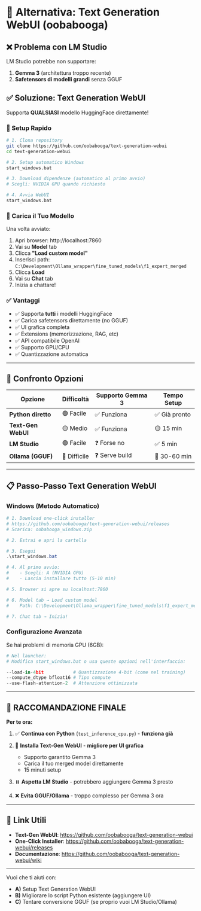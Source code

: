# 🚀 Alternativa: Text Generation WebUI (oobabooga)

## ❌ Problema con LM Studio

LM Studio potrebbe non supportare:
1. **Gemma 3** (architettura troppo recente)
2. **Safetensors di modelli grandi** senza GGUF

## ✅ Soluzione: Text Generation WebUI

Supporta **QUALSIASI** modello HuggingFace direttamente!

### 🔧 Setup Rapido

```bash
# 1. Clona repository
git clone https://github.com/oobabooga/text-generation-webui
cd text-generation-webui

# 2. Setup automatico Windows
start_windows.bat

# 3. Download dipendenze (automatico al primo avvio)
# Scegli: NVIDIA GPU quando richiesto

# 4. Avvia WebUI
start_windows.bat
```

### 📂 Carica il Tuo Modello

Una volta avviato:

1. Apri browser: http://localhost:7860
2. Vai su **Model** tab
3. Clicca **"Load custom model"**
4. Inserisci path: `C:\Development\Ollama_wrapper\fine_tuned_models\f1_expert_merged`
5. Clicca **Load**
6. Vai su **Chat** tab
7. Inizia a chattare!

### ✅ Vantaggi

- ✅ Supporta **tutti** i modelli HuggingFace
- ✅ Carica safetensors direttamente (no GGUF)
- ✅ UI grafica completa
- ✅ Extensions (memorizzazione, RAG, etc)
- ✅ API compatibile OpenAI
- ✅ Supporto GPU/CPU
- ✅ Quantizzazione automatica

---

## 🎯 Confronto Opzioni

| Opzione | Difficoltà | Supporto Gemma 3 | Tempo Setup |
|---------|-----------|------------------|-------------|
| **Python diretto** | 🟢 Facile | ✅ Funziona | ✅ Già pronto |
| **Text-Gen WebUI** | 🟡 Medio | ✅ Funziona | 🟡 15 min |
| **LM Studio** | 🟢 Facile | ❓ Forse no | ✅ 5 min |
| **Ollama (GGUF)** | 🔴 Difficile | ❓ Serve build | 🔴 30-60 min |

---

## 📋 Passo-Passo Text Generation WebUI

### Windows (Metodo Automatico)

```powershell
# 1. Download one-click installer
# https://github.com/oobabooga/text-generation-webui/releases
# Scarica: oobabooga_windows.zip

# 2. Estrai e apri la cartella

# 3. Esegui
.\start_windows.bat

# 4. Al primo avvio:
#    - Scegli: A (NVIDIA GPU)
#    - Lascia installare tutto (5-10 min)

# 5. Browser si apre su localhost:7860

# 6. Model tab → Load custom model
#    Path: C:\Development\Ollama_wrapper\fine_tuned_models\f1_expert_merged

# 7. Chat tab → Inizia!
```

### Configurazione Avanzata

Se hai problemi di memoria GPU (6GB):

```python
# Nel launcher:
# Modifica start_windows.bat o usa queste opzioni nell'interfaccia:

--load-in-4bit           # Quantizzazione 4-bit (come nel training)
--compute_dtype bfloat16 # Tipo compute
--use-flash-attention-2  # Attenzione ottimizzata
```

---

## 🎯 RACCOMANDAZIONE FINALE

**Per te ora:**

1. ✅ **Continua con Python** (`test_inference_cpu.py`) - **funziona già**
   
2. 🚀 **Installa Text-Gen WebUI** - **migliore per UI grafica**
   - Supporto garantito Gemma 3
   - Carica il tuo merged model direttamente
   - 15 minuti setup
   
3. ⏸️ **Aspetta LM Studio** - potrebbero aggiungere Gemma 3 presto
   
4. ❌ **Evita GGUF/Ollama** - troppo complesso per Gemma 3 ora

---

## 🔗 Link Utili

- **Text-Gen WebUI**: https://github.com/oobabooga/text-generation-webui
- **One-Click Installer**: https://github.com/oobabooga/text-generation-webui/releases
- **Documentazione**: https://github.com/oobabooga/text-generation-webui/wiki

---

Vuoi che ti aiuti con:
- **A)** Setup Text Generation WebUI
- **B)** Migliorare lo script Python esistente (aggiungere UI)
- **C)** Tentare conversione GGUF (se proprio vuoi LM Studio/Ollama)
